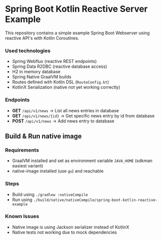 # Spring Boot Kotlin Reactive Server Example

This repository contains a simple example Spring Boot Webserver using reactive API's with Kotlin Coroutines.

### Used technologies
- Spring Webflux (reactive REST endpoints)
- Spring Data R2DBC (reactive database access)
- H2 in memory database
- Spring Native GraalVM builds
- Routes defined with Kotlin DSL (`RouteConfig.kt`)
- KotlinX Serialization (native not yet working correctly)

### Endpoints
- **GET**  `/api/v1/news` -> List all news entries in database
- **GET**  `/api/v1/news/{id}` -> Get specific news entry by id from database
- **POST** `/api/v1/news` -> Add news entry to database

## Build & Run native image

### Requirements
- GraalVM installed and set as environment variable `JAVA_HOME` (sdkman easiest variant)
- native-image installed (use `gu`) and reachable

### Steps
- Build using `./gradlew :nativeCompile`
- Run using `./build/native/nativeCompile/spring-boot-kotlin-reactive-example `

### Known Issues
- Native image is using Jackson serializer instead of KotlinX
- Native tests not working due to mock dependencies